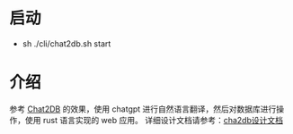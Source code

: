 # 启动

* sh ./cli/chat2db.sh start

# 介绍
参考 [Chat2DB](https://github.com/chat2db/Chat2DB) 的效果，使用 chatgpt 进行自然语言翻译，然后对数据库进行操作，使用 rust 语言实现的 web 应用。
详细设计文档请参考：[cha2db设计文档](rfcs/chat2db.md)